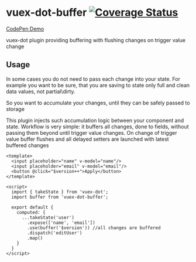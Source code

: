 # vuex-dot-buffer [![Coverage Status](https://coveralls.io/repos/github/yarsky-tgz/vuex-dot-buffer/badge.svg?branch=master)](https://coveralls.io/github/yarsky-tgz/vuex-dot-buffer?branch=master)

[CodePen Demo](https://codepen.io/anon/pen/qKjgML)

vuex-dot plugin providing buffering with flushing changes on trigger value change

## Usage

In some cases you do not need to pass each change into your state. For example you want to be sure, that you are saving to state only full and clean data values, not partial\dirty.

So you want to accumulate your changes, until they can be safely passed to storage

This plugin injects such accumulation logic between your component and state. Workflow is very simple: it buffers all changes, done to fields, without passing them beyond until trigger value changes. On change of trigger value buffer flushes and all delayed setters are launched with latest buffered changes

```vue
<template>
  <input placeholder="name" v-model="name"/>
  <input placeholder="email" v-model="email"/>
  <button @click="$version++">Apply</button>
</template>

<script>
  import { takeState } from 'vuex-dot';
  import buffer from 'vuex-dot-buffer';

  export default {
    computed: {
      ...takeState('user')
        .expose(['name', 'email'])
        .use(buffer('$version')) //all changes are buffered
        .dispatch('editUser')
        .map()
    }
  }
</script>
```